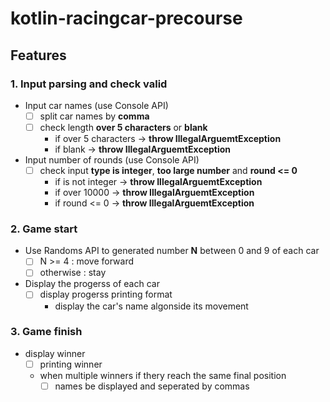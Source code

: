 # kotlin-racingcar-precourse

## Features

### 1. Input parsing and check valid
- Input car names (use Console API)
  - [ ] split car names by **comma**  
  - [ ] check length **over 5 characters** or **blank** 
    - if over 5 characters ->  **throw IllegalArguemtException**
    - if blank ->  **throw IllegalArguemtException**
- Input number of rounds (use Console API)
  - [ ] check input **type is integer**, **too large number** and **round <= 0**
    - if is not integer -> **throw IllegalArguemtException**
    - if over 10000 -> **throw IllegalArguemtException**
    - if round <= 0 -> **throw IllegalArguemtException**

### 2. Game start
- Use Randoms API to generated number **N** between 0 and 9 of each car
  - [ ] N >= 4 : move forward
  - [ ] otherwise : stay
- Display the progerss of each car
  - [ ] display progerss printing format
    - display the car's name algonside its movement
    
### 3. Game finish
- display winner
  - [ ] printing winner 
  - when multiple winners if thery reach the same final position
    - [ ] names be displayed and seperated by commas
